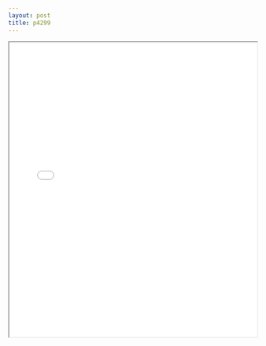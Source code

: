 ```yaml
---
layout: post
title: p4299
---
```


<div class="pdf-container">
<iframe src="/assets/pdfs/p4299.pdf" height="600" width="100%" allowFullScreen="true"></iframe>
</div>

